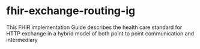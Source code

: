 # fhir-exchange-routing-ig
This FHIR implementation Guide describes the health care  standard for HTTP exchange in a  hybrid model of both point to point communication and intermediary
